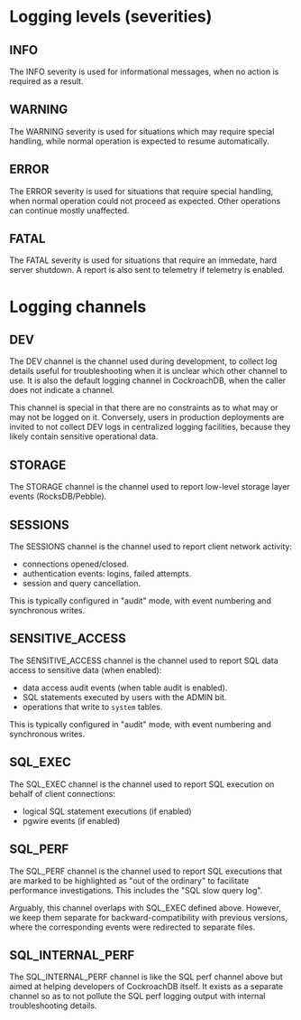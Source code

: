 # Logging levels (severities)

## INFO

The INFO severity is used for informational messages, when no action
is required as a result.

## WARNING

The WARNING severity is used for situations which may require special handling,
while normal operation is expected to resume automatically.

## ERROR

The ERROR severity is used for situations that require special handling,
when normal operation could not proceed as expected.
Other operations can continue mostly unaffected.

## FATAL

The FATAL severity is used for situations that require an immedate, hard
server shutdown. A report is also sent to telemetry if telemetry
is enabled.


# Logging channels

## DEV

The DEV channel is the channel used during development, to collect log
details useful for troubleshooting when it is unclear which other
channel to use. It is also the default logging channel in
CockroachDB, when the caller does not indicate a channel.

This channel is special in that there are no constraints as to
what may or may not be logged on it. Conversely, users in
production deployments are invited to not collect DEV logs in
centralized logging facilities, because they likely contain
sensitive operational data.

## STORAGE

The STORAGE channel is the channel used to report low-level storage
layer events (RocksDB/Pebble).

## SESSIONS

The SESSIONS channel is the channel used to report client network activity:

- connections opened/closed.
- authentication events: logins, failed attempts.
- session and query cancellation.

This is typically configured in "audit" mode, with event
numbering and synchronous writes.

## SENSITIVE_ACCESS

The SENSITIVE_ACCESS channel is the channel used to report SQL
data access to sensitive data (when enabled):

- data access audit events (when table audit is enabled).
- SQL statements executed by users with the ADMIN bit.
- operations that write to `system` tables.

This is typically configured in "audit" mode, with event
numbering and synchronous writes.

## SQL_EXEC

The SQL_EXEC channel is the channel used to report SQL execution on
behalf of client connections:

- logical SQL statement executions (if enabled)
- pgwire events (if enabled)

## SQL_PERF

The SQL_PERF channel is the channel used to report SQL executions
that are marked to be highlighted as "out of the ordinary"
to facilitate performance investigations.
This includes the "SQL slow query log".

Arguably, this channel overlaps with SQL_EXEC defined above.
However, we keep them separate for backward-compatibility
with previous versions, where the corresponding events
were redirected to separate files.

## SQL_INTERNAL_PERF

The SQL_INTERNAL_PERF channel is like the SQL perf channel above but aimed at
helping developers of CockroachDB itself. It exists as a separate
channel so as to not pollute the SQL perf logging output with
internal troubleshooting details.

